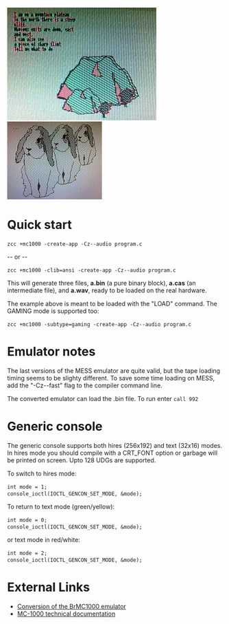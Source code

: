 
![](images/platform/mc1000-adva.jpg) ![](images/platform/mc1000_rabbits.jpg)


# Quick start

    zcc +mc1000 -create-app -Cz--audio program.c

-- or --

    zcc +mc1000 -clib=ansi -create-app -Cz--audio program.c


This will generate three files, **a.bin** (a pure binary block), **a.cas** (an intermediate file), and **a.wav**, ready to be loaded on the real hardware.

The example above is meant to be loaded with the "LOAD" command.  The GAMING mode is supported too:


    zcc +mc1000 -subtype=gaming -create-app -Cz--audio program.c


# Emulator notes

The last versions of the MESS emulator are quite valid, but the tape loading timing seems to be slighty different.
To save some time loading on MESS, add the "-Cz--fast" flag to the compiler command line.

The converted emulator can load the .bin file. To run enter `call 992`

# Generic console

The generic console supports both hires (256x192) and text (32x16) modes. In hires mode you should compile with a CRT_FONT option or garbage will be printed on screen. Upto 128 UDGs are supported. 

To switch to hires mode:

    int mode = 1;
    console_ioctl(IOCTL_GENCON_SET_MODE, &mode);

To return to text mode (green/yellow):

    int mode = 0;
    console_ioctl(IOCTL_GENCON_SET_MODE, &mode);

or text mode in red/white:

    int mode = 2;
    console_ioctl(IOCTL_GENCON_SET_MODE, &mode);


# External Links

* [Conversion of the BrMC1000 emulator](https://github.com/suborb/MC1000Emulator)
* [MC-1000 technical documentation](http://files.datassette.org/manuais/manual_referenciamc1000.pdf)
